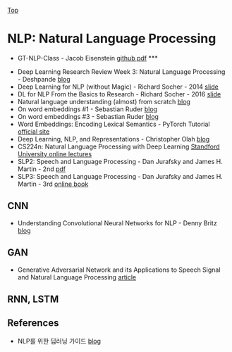 [Top](index.md)

# NLP: Natural Language Processing

- GT-NLP-Class - Jacob Eisenstein [github pdf](https://github.com/jacobeisenstein/gt-nlp-class)  ***

* Deep Learning Research Review Week 3: Natural Language Processing - Deshpande [blog](https://adeshpande3.github.io/adeshpande3.github.io/Deep-Learning-Research-Review-Week-3-Natural-Language-Processing)
* Deep Learning for NLP (without Magic) - Richard Socher - 2014 [slide](http://lxmls.it.pt/2014/socher-lxmls.pdf)
* DL for NLP From the Basics to Research - Richard Socher - 2016 [slide](https://media.wix.com/ugd/142eb4_7581cfcf090e4e31a52599315f77c648.pdf)
* Natural language understanding (almost) from scratch [blog](https://blog.acolyer.org/2016/07/04/natural-language-understanding-almost-from-scratch/)
* On word embeddings #1 - Sebastian Ruder [blog](http://ruder.io/word-embeddings-1/index.html)
* On word embeddings #3 - Sebastian Ruder [blog](http://ruder.io/secret-word2vec/)
* Word Embeddings: Encoding Lexical Semantics - PyTorch Tutorial [official site](http://pytorch.org/tutorials/beginner/nlp/word_embeddings_tutorial.html)
* Deep Learning, NLP, and Representations - Christopher Olah [blog](http://colah.github.io/posts/2014-07-NLP-RNNs-Representations/)
* CS224n: Natural Language Processing with Deep Learning [Standford University online lectures](http://web.stanford.edu/class/cs224n/syllabus.html)
* SLP2: Speech and Language Processing - Dan Jurafsky and James H. Martin - 2nd [pdf](https://web.stanford.edu/~jurafsky/slp3/ed3book.pdf)
* SLP3: Speech and Language Processing - Dan Jurafsky and James H. Martin - 3rd [online book](https://web.stanford.edu/~jurafsky/slp3/)

## CNN

* Understanding Convolutional Neural Networks for NLP - Denny Britz [blog](http://www.wildml.com/2015/11/understanding-convolutional-neural-networks-for-nlp/)

## GAN

* Generative Adversarial Network and its Applications to Speech Signal and Natural Language Processing [article](https://sigport.org/documents/generative-adversarial-network-and-its-applications-speech-signal-and-natural-language)

## RNN, LSTM

## References

* NLP를 위한 딥러닝 가이드 [blog](http://docs.likejazz.com/deep-learning-for-nlp/)